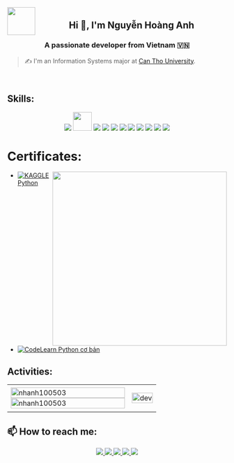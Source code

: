 <img align="left" width="64" src="https://github.com/nhanh100503.png" />

<h2 align="center">Hi 👋, I'm Nguyễn Hoàng Anh</h2>
<p align="center">
  <h3 align="center">A passionate developer from Vietnam 🇻🇳 </h3>
</p>

> ✍ I'm an Information Systems major at [Can Tho University](https://ctu.edu.vn).

<br />


## Skills:
<p align="center">
  <img src="https://img.icons8.com/?id=13441&format=png&color=000000">
  <img src="https://cdn.jsdelivr.net/gh/devicons/devicon/icons/fastapi/fastapi-original.svg" height="43"/>
  <img src="https://img.icons8.com/?&id=13679&format=png&color=000000">
  <img src="https://img.icons8.com/?size=45&id=90519&format=png&color=000000">
  <img src="https://img.icons8.com/?size=45&id=asWSSTBrDlTW&format=png&color=000000">
  <img src="https://img.icons8.com/?size=45&id=JRnxU7ZWP4mi&format=png&color=000000">
  <img src="https://img.icons8.com/color/48/000000/mysql-logo.png"/>
  <img src="https://img.icons8.com/color/48/000000/mongodb.png"/>
  <img src="https://img.icons8.com/color/48/000000/git.png"/>
  <img src="https://img.icons8.com/color/48/000000/visual-studio-code-2019.png"/>
  <img src="https://img.icons8.com/?size=45&id=EPbEfEa7o8CB&format=png&color=000000">
</p>

# Certificates:

<img align="right" width="400" src="https://github.githubassets.com/images/modules/profile/profile-joined-github.svg">

- [![KAGGLE](https://img.shields.io/badge/-KAGGLE-blue) Python](https://www.kaggle.com/learn/certification/nhanh100503/python)
- [![CodeLearn](https://img.shields.io/badge/CodeLearn.io-blue) Python cơ bản](https://codelearn.io/share/d6d3cae1-f316-429d-9894-ed27d016e6b4) 

## Activities:

<table style="width:100%;">
  <tr>
    <td>
      <img src="https://github-readme-stats.vercel.app/api/top-langs/?username=nhanh100503&bg_color=FFFFFF00&text_color=179fa3&layout=compact&hide=CSS&langs_count=10&custom_title=Top%20ngôn%20ngữ%20được%20dùng" alt="nhanh100503" width="100%"/>
      <img src="https://github-readme-stats.vercel.app/api?username=nhanh100503&bg_color=FFFFFF00&text_color=179fa3&show_icons=true&count_private=true&include_all_commits=true&custom_title=Hoạt%20động%20trên%20Github" alt="nhanh100503" width="100%"/>
    </td>
    <td>
      <p align="center"> 
        <img src="https://cdn.dribbble.com/users/1059583/screenshots/4171367/coding-freak.gif" alt="dev" width="100%"/>
      </p>
    </td>
  </tr>
</table>

## 📫 How to reach me:

<p align="center">
  <a href="https://www.linkedin.com/in/nhanh100503/" target="_blank">
    <img src="https://img.icons8.com/fluent/48/000000/linkedin.png"/>
  </a>
  <a href="https://www.facebook.com/arlo1005" alt="Facebook">
    <img src="https://img.icons8.com/fluent/48/000000/facebook-new.png" target="_blank" />
  </a> 
  <a href="https://github.com/nhanh100503" alt="Github">
    <img src="https://img.icons8.com/fluent/48/000000/github.png"/>
  </a> 
<!--   <a href="https://www.youtube.com/channel/UCaRr1SjyHm61RrLY-DIBm1g" alt="Youtube channel" target="_blank" >
    <img src="https://img.icons8.com/fluent/48/000000/youtube-play.png"/>
  </a> -->
  <a href="https://www.kaggle.com/hoanganhnguyen1005" alt="Kaggle" target="_blank" >
    <img src="https://img.icons8.com/windows/48/000000/kaggle.png"/>
  </a>
  <a href="mailto:nhanh100503@gmail.com" alt="Email">
    <img src="https://img.icons8.com/fluent/48/000000/mailing.png"/>
  </a>
</p>

